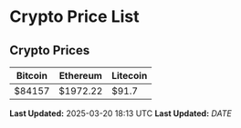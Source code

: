 # Crypto Price List

## Crypto Prices
| Bitcoin | Ethereum | Litecoin |
| ------- | -------- | -------- |
| $84157 | $1972.22 | $91.7 |
**Last Updated:** 2025-03-20 18:13 UTC
**Last Updated:** $DATE$
